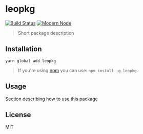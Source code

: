 # leopkg

[![Build Status](https://travis-ci.com/leobastiani/leopkg.svg?branch=master)](https://travis-ci.com/leobastiani/leopkg)
[![Modern Node](https://img.shields.io/badge/modern-node-9BB48F.svg)](https://github.com/sheerun/modern-node)

> Short package description

## Installation

```
yarn global add leopkg
```

> If you're using [npm](https://www.npmjs.com/) you can use: `npm install -g leopkg`.

## Usage

Section describing how to use this package

## License

MIT
